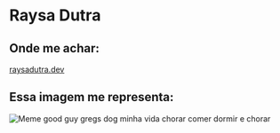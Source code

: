 # Raysa Dutra
## Onde me achar: 
[raysadutra.dev](raysadutra.dev)
## Essa imagem me representa:
![Meme good guy gregs dog minha vida chorar comer dormir e chorar](https://memegenerator.net/img/instances/85007756.jpg)


